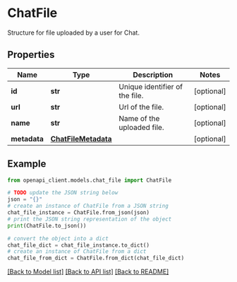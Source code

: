 # ChatFile

Structure for file uploaded by a user for Chat.

## Properties

Name | Type | Description | Notes
------------ | ------------- | ------------- | -------------
**id** | **str** | Unique identifier of the file. | [optional] 
**url** | **str** | Url of the file. | [optional] 
**name** | **str** | Name of the uploaded file. | [optional] 
**metadata** | [**ChatFileMetadata**](ChatFileMetadata.md) |  | [optional] 

## Example

```python
from openapi_client.models.chat_file import ChatFile

# TODO update the JSON string below
json = "{}"
# create an instance of ChatFile from a JSON string
chat_file_instance = ChatFile.from_json(json)
# print the JSON string representation of the object
print(ChatFile.to_json())

# convert the object into a dict
chat_file_dict = chat_file_instance.to_dict()
# create an instance of ChatFile from a dict
chat_file_from_dict = ChatFile.from_dict(chat_file_dict)
```
[[Back to Model list]](../README.md#documentation-for-models) [[Back to API list]](../README.md#documentation-for-api-endpoints) [[Back to README]](../README.md)



